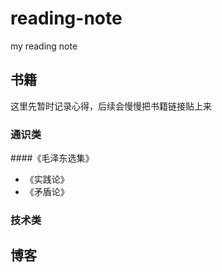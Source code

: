 # reading-note
my reading note

## 书籍

这里先暂时记录心得，后续会慢慢把书籍链接贴上来

### 通识类

####《毛泽东选集》
- 《实践论》
- 《矛盾论》

### 技术类

## 博客
